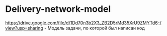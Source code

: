 # Delivery-network-model
https://drive.google.com/file/d/1Dd70n3b2X3_ZB2D5rMd35XrU9ZMYTd6-/view?usp=sharing - Модель задачи, по которой был написан код
